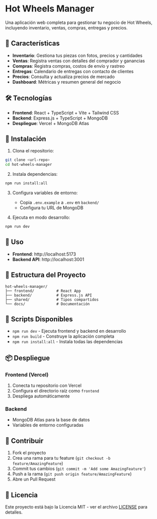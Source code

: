 # Hot Wheels Manager

Una aplicación web completa para gestionar tu negocio de Hot Wheels, incluyendo inventario, ventas, compras, entregas y precios.

## 🚗 Características

- **Inventario**: Gestiona tus piezas con fotos, precios y cantidades
- **Ventas**: Registra ventas con detalles del comprador y ganancias
- **Compras**: Registra compras, costos de envío y rastreo
- **Entregas**: Calendario de entregas con contacto de clientes
- **Precios**: Consulta y actualiza precios de mercado
- **Dashboard**: Métricas y resumen general del negocio

## 🛠️ Tecnologías

- **Frontend**: React + TypeScript + Vite + Tailwind CSS
- **Backend**: Express.js + TypeScript + MongoDB
- **Despliegue**: Vercel + MongoDB Atlas

## 🚀 Instalación

1. Clona el repositorio:
```bash
git clone <url-repo>
cd hot-wheels-manager
```

2. Instala dependencias:
```bash
npm run install:all
```

3. Configura variables de entorno:
   - Copia `.env.example` a `.env` en `backend/`
   - Configura tu URL de MongoDB

4. Ejecuta en modo desarrollo:
```bash
npm run dev
```

## 📱 Uso

- **Frontend**: http://localhost:5173
- **Backend API**: http://localhost:3001

## 📁 Estructura del Proyecto

```
hot-wheels-manager/
├── frontend/          # React App
├── backend/           # Express.js API
├── shared/            # Tipos compartidos
└── docs/              # Documentación
```

## 🔧 Scripts Disponibles

- `npm run dev` - Ejecuta frontend y backend en desarrollo
- `npm run build` - Construye la aplicación completa
- `npm run install:all` - Instala todas las dependencias

## 📦 Despliegue

### Frontend (Vercel)
1. Conecta tu repositorio con Vercel
2. Configura el directorio raíz como `frontend`
3. Despliega automáticamente

### Backend
- MongoDB Atlas para la base de datos
- Variables de entorno configuradas

## 🤝 Contribuir

1. Fork el proyecto
2. Crea una rama para tu feature (`git checkout -b feature/AmazingFeature`)
3. Commit tus cambios (`git commit -m 'Add some AmazingFeature'`)
4. Push a la rama (`git push origin feature/AmazingFeature`)
5. Abre un Pull Request

## 📄 Licencia

Este proyecto está bajo la Licencia MIT - ver el archivo [LICENSE](LICENSE) para detalles.
